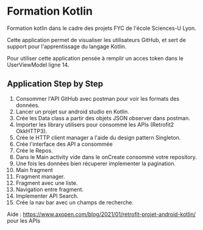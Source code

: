 # Formation Kotlin

Formation kotlin dans le cadre des projets FYC de l'école Sciences-U Lyon.

Cette application permet de visualiser les utilisateurs GitHub, et sert de support pour l'apprentissage du langage Kotlin.

Pour utiliser cette application pensée à remplir un acces token dans le UserViewModel ligne 14.

## Application Step by Step

1. Consommer l'API GitHub avec postman pour voir les formats des données.
2. Lancer un projet sur android studio en Kotlin.
3. Crée les Data class a partir des objets JSON observer dans postman.
4. Importer les library utilisers pour consommé les APIs (Retrofit2 OkkHTTP3).
5. Crée le HTTP client manager a l'aide du design pattern Singleton.
6. Crée l'interface des API a consommée
7. Crée le Repos.
8. Dans le Main activity vide dans le onCreate consommé votre repository.
9. Une fois les données bien récuperer implementer la pagination.
10. Main fragment
11. Fragment manager.
12. Fragment avec une liste.
13. Navigation entre fragment.
14. Implementer API Search.
15. Crée la nav bar avec un champs de recherche.

Aide : https://www.axopen.com/blog/2021/01/retrofit-projet-android-kotlin/ pour les APIs
